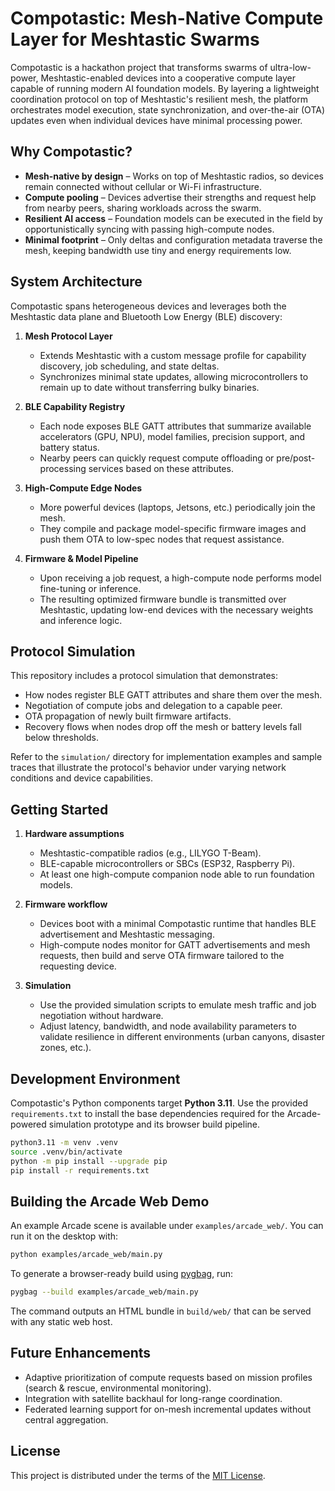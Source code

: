 # Compotastic: Mesh-Native Compute Layer for Meshtastic Swarms

Compotastic is a hackathon project that transforms swarms of ultra-low-power, Meshtastic-enabled devices into a cooperative compute layer capable of running modern AI foundation models. By layering a lightweight coordination protocol on top of Meshtastic's resilient mesh, the platform orchestrates model execution, state synchronization, and over-the-air (OTA) updates even when individual devices have minimal processing power.

## Why Compotastic?
- **Mesh-native by design** – Works on top of Meshtastic radios, so devices remain connected without cellular or Wi-Fi infrastructure.
- **Compute pooling** – Devices advertise their strengths and request help from nearby peers, sharing workloads across the swarm.
- **Resilient AI access** – Foundation models can be executed in the field by opportunistically syncing with passing high-compute nodes.
- **Minimal footprint** – Only deltas and configuration metadata traverse the mesh, keeping bandwidth use tiny and energy requirements low.

## System Architecture
Compotastic spans heterogeneous devices and leverages both the Meshtastic data plane and Bluetooth Low Energy (BLE) discovery:

1. **Mesh Protocol Layer**
   - Extends Meshtastic with a custom message profile for capability discovery, job scheduling, and state deltas.
   - Synchronizes minimal state updates, allowing microcontrollers to remain up to date without transferring bulky binaries.

2. **BLE Capability Registry**
   - Each node exposes BLE GATT attributes that summarize available accelerators (GPU, NPU), model families, precision support, and battery status.
   - Nearby peers can quickly request compute offloading or pre/post-processing services based on these attributes.

3. **High-Compute Edge Nodes**
   - More powerful devices (laptops, Jetsons, etc.) periodically join the mesh.
   - They compile and package model-specific firmware images and push them OTA to low-spec nodes that request assistance.

4. **Firmware & Model Pipeline**
   - Upon receiving a job request, a high-compute node performs model fine-tuning or inference.
   - The resulting optimized firmware bundle is transmitted over Meshtastic, updating low-end devices with the necessary weights and inference logic.

## Protocol Simulation
This repository includes a protocol simulation that demonstrates:
- How nodes register BLE GATT attributes and share them over the mesh.
- Negotiation of compute jobs and delegation to a capable peer.
- OTA propagation of newly built firmware artifacts.
- Recovery flows when nodes drop off the mesh or battery levels fall below thresholds.

Refer to the `simulation/` directory for implementation examples and sample traces that illustrate the protocol's behavior under varying network conditions and device capabilities.

## Getting Started
1. **Hardware assumptions**
   - Meshtastic-compatible radios (e.g., LILYGO T-Beam).
   - BLE-capable microcontrollers or SBCs (ESP32, Raspberry Pi).
   - At least one high-compute companion node able to run foundation models.

2. **Firmware workflow**
   - Devices boot with a minimal Compotastic runtime that handles BLE advertisement and Meshtastic messaging.
   - High-compute nodes monitor for GATT advertisements and mesh requests, then build and serve OTA firmware tailored to the requesting device.

3. **Simulation**
   - Use the provided simulation scripts to emulate mesh traffic and job negotiation without hardware.
   - Adjust latency, bandwidth, and node availability parameters to validate resilience in different environments (urban canyons, disaster zones, etc.).

## Development Environment

Compotastic's Python components target **Python 3.11**. Use the provided `requirements.txt` to install the base dependencies required for the Arcade-powered simulation prototype and its browser build pipeline.

```bash
python3.11 -m venv .venv
source .venv/bin/activate
python -m pip install --upgrade pip
pip install -r requirements.txt
```

## Building the Arcade Web Demo

An example Arcade scene is available under `examples/arcade_web/`. You can run it on the desktop with:

```bash
python examples/arcade_web/main.py
```

To generate a browser-ready build using [pygbag](https://github.com/pygame-web/pygbag), run:

```bash
pygbag --build examples/arcade_web/main.py
```

The command outputs an HTML bundle in `build/web/` that can be served with any static web host.

## Future Enhancements
- Adaptive prioritization of compute requests based on mission profiles (search & rescue, environmental monitoring).
- Integration with satellite backhaul for long-range coordination.
- Federated learning support for on-mesh incremental updates without central aggregation.

## License
This project is distributed under the terms of the [MIT License](LICENSE).

